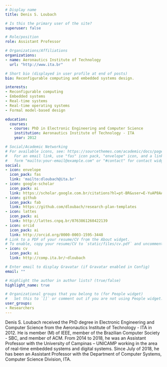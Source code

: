 ```yaml
---
# Display name
title: Denis S. Loubach

# Is this the primary user of the site?
superuser: false

# Role/position
role: Assistant Professor

# Organizations/Affiliations
organizations:
- name: Aeronautics Institute of Technology
  url: "http://www.ita.br"

# Short bio (displayed in user profile at end of posts)
bio: Reconfigurable computing and embedded systems design.

interests:
- Reconfigurable computing
- Embedded systems
- Real-time systems
- Real-time operating systems
- Formal model-based design

education:
  courses:
  - course: PhD in Electronic Engineering and Computer Science
    institution: Aeronautics Institute of Technology - ITA
    year: 2012

# Social/Academic Networking
# For available icons, see: https://sourcethemes.com/academic/docs/page-builder/#icons
#   For an email link, use "fas" icon pack, "envelope" icon, and a link in the
#   form "mailto:your-email@example.com" or "#contact" for contact widget.
social:
- icon: envelope
  icon_pack: fas
  link: 'mailto:dloubach@ita.br'
- icon: google-scholar
  icon_pack: ai
  link: https://scholar.google.com.br/citations?hl=pt-BR&user=E-YuAP8AAAAJ&view_op=list_works&sortby=pubdate
- icon: github
  icon_pack: fab
  link: https://github.com/dloubach/research-plan-templates
- icon: lattes
  icon_pack: ai
  link: http://lattes.cnpq.br/0763861260422139
- icon: orcid
  icon_pack: ai
  link: http://orcid.org/0000-0003-1595-3448
# Link to a PDF of your resume/CV from the About widget.
# To enable, copy your resume/CV to `static/files/cv.pdf` and uncomment the lines below.
- icon: cv
  icon_pack: ai
  link: http://comp.ita.br/~dloubach

# Enter email to display Gravatar (if Gravatar enabled in Config)
email: ""

# Highlight the author in author lists? (true/false)
highlight_name: true

# Organizational groups that you belong to (for People widget)
#   Set this to `[]` or comment out if you are not using People widget.
user_groups:
- Researchers
---
```


Denis S. Loubach received the PhD degree in Electronic Engineering and Computer
Science from the Aeronautics Institute of Technology - ITA in 2012. He is member
(M) of IEEE, member of the Brazilian Computer Society - SBC, and member of ACM. From
2014 to 2018, he was an Assistant Professor with the University of Campinas –
UNICAMP working in the area of real-time embedded systems and digital
systems. Since July of 2018, he has been an Assistant Professor with the
Department of Computer Systems, Computer Science Division, ITA.
